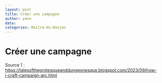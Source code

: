 ```yaml
---
layout: post
title: Créer une campagne
author: yann
date: 
categories: Maitre-du-Donjon
---
```


# Créer une campagne

Source 1 : https://talesofthegrotesqueanddungeonesque.blogspot.com/2023/09/how-i-craft-campaign-arc.html
